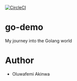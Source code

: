 [![CircleCI](https://circleci.com/gh/KaiserPhemi/go-demo.svg?style=svg)](https://circleci.com/gh/KaiserPhemi/go-demo)

# go-demo

My journey into the Golang world

# Author

- Oluwafemi Akinwa
